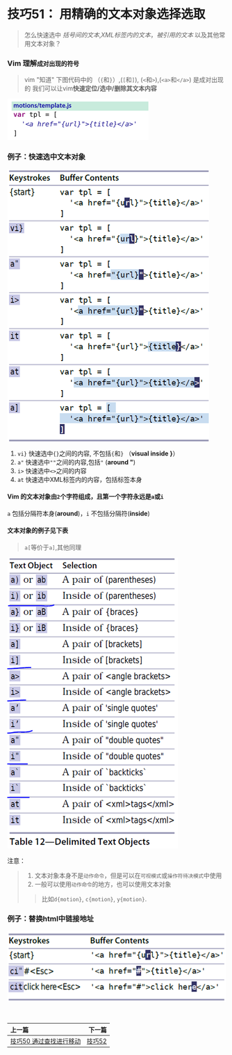 # 技巧51： 用精确的文本对象选择选取

> 怎么快速选中 _括号间的文本_,_XML标签内的文本_，_被引用的文本_ 以及其他常用文本对象？

### Vim 理解`成对出现的符号`
> vim "知道" 下图代码中的 （`{`和`}`）,(`[`和`]`), (`<`和`>`),(`<a>`和`</a>`) 是成对出现的
> 我们可以让vim**快速定位/选中/删除其文本内容**

![tip51_0](../../images/tip51_0.png)  

### 例子：快速选中文本对象

![tip51_1](../../images/tip51_1.png)  

1. `vi}` 快速选中`{}`之间的内容, 不包括`{`和`}` （**visual inside }**）
2. `a"` 快速选中`""`之间的内容,包括`"` (**around "**)
3. `i>` 快速选中`<>`之间的内容
4. `at` 快速选中XML标签内的内容，包括标签本身


#### Vim 的文本对象由`2`个字符组成，且第一个字符永远是`a`或`i`

`a` 包括分隔符本身(**around**)，`i` 不包括分隔符(**inside**)


#### 文本对象的例子见下表
> `a[`等价于`a]`,其他同理

![tip51_2](../../images/tip51_2.png)  

注意：
> 1. 文本对象本身不是`动作命令`，但是可以在`可视模式`或`操作符待决模式`中使用
> 2. 一般可以使用`动作命令`的地方，也可以使用文本对象
> > 比如`d{motion}`, `c{motion}`, `y{motion}`.  

### 例子：替换html中链接地址

![tip51_3](../../images/tip51_3.png)  

<br>  

|上一篇|下一篇|
|:---|---:|
|[技巧50 通过查找进行移动](tip50.md)|[技巧52 ](tip52.md)|
